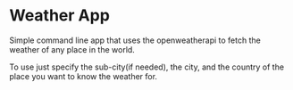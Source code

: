 # Weather App

Simple command line app that uses the openweatherapi to fetch the weather of any place in the world.

To use just specify the sub-city(if needed), the city, and the country of the place you want to know the weather for.
